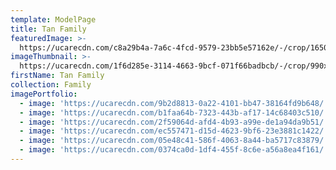```yaml
---
template: ModelPage
title: Tan Family
featuredImage: >-
  https://ucarecdn.com/c8a29b4a-7a6c-4fcd-9579-23bb5e57162e/-/crop/1650x941/0,0/-/preview/
imageThumbnail: >-
  https://ucarecdn.com/1f6d285e-3114-4663-9bcf-071f66badbcb/-/crop/990x1100/510,0/-/preview/
firstName: Tan Family
collection: Family
imagePortfolio:
  - image: 'https://ucarecdn.com/9b2d8813-0a22-4101-bb47-38164fd9b648/'
  - image: 'https://ucarecdn.com/b1faa64b-7323-443b-af17-14c68403c510/'
  - image: 'https://ucarecdn.com/2f59064d-afd4-4b93-a99e-de1a94da9b51/'
  - image: 'https://ucarecdn.com/ec557471-d15d-4623-9bf6-23e3881c1422/'
  - image: 'https://ucarecdn.com/05e48c41-586f-4063-8a44-ba5717c83879/'
  - image: 'https://ucarecdn.com/0374ca0d-1df4-455f-8c6e-a56a8ea4f161/'
---
```


